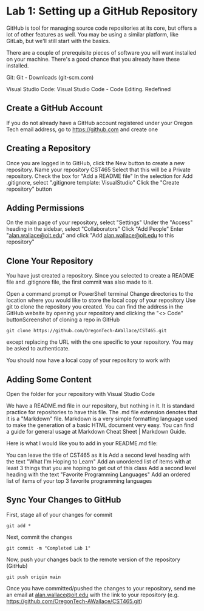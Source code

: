 # Lab 1: Setting up a GitHub Repository
GitHub is tool for managing source code repositories at its core, but offers a lot of other features as well.  You may be using a similar platform, like GitLab, but we'll still start with the basics.

There are a couple of prerequisite pieces of software you will want installed on your machine.  There's a good chance that you already have these  installed.

Git:  Git - Downloads (git-scm.com)

Visual Studio Code: Visual Studio Code - Code Editing. Redefined

## Create a GitHub Account

If you do not already have a GitHub account registered under your Oregon Tech email address, go to https://github.com and create one 

## Creating a Repository

Once you are logged in to GitHub, click the New button to create a new repository. 
Name your repository CST465
Select that this will be a Private repository. 
Check the box for "Add a README file"
In the selection for Add .gitignore, select ".gitignore template: VisualStudio"
Click the "Create repository" button
## Adding Permissions 

On the main page of your repository, select "Settings"
Under the "Access" heading in the sidebar, select "Collaborators"
Click "Add People"
Enter "alan.wallace@oit.edu" and click "Add alan.wallace@oit.edu to this repository"
## Clone Your Repository

You have just created a repository.  Since you selected to create a README file and .gitignore file, the first commit was also made to it.

Open a command prompt or PowerShell terminal
Change directories to the location where you would like to store the local copy of your repository
Use git to clone the repository you created.  You can find the address in the GitHub website by opening your repository and clicking the "<> Code" buttonScreenshot of cloning a repo in GitHub
 
```
git clone https://github.com/OregonTech-AWallace/CST465.git
```
except replacing the URL with the one specific to your repository. You may be asked to authenticate.

You should now have a local copy of your repository to work with

## Adding Some Content

Open the folder for your repository with Visual Studio Code

We have a README.md file in our repository, but nothing in it.  It is standard practice for repositories to have this file. The .md file extension denotes that it is a "Markdown" file.  Markdown is a very simple formatting language used to make the generation of a basic HTML document very easy.  You can find a guide for general usage at Markdown Cheat Sheet | Markdown Guide.  

Here is what I would like you to add in your README.md file:

You can leave the title of CST465 as it is
Add a second level heading with the text "What I'm Hoping to Learn"
Add an unordered list of items with at least 3 things that you are hoping to get out of this class
Add a second level heading with the text "Favorite Programming Languages"
Add an ordered list of items of your top 3 favorite programming languages
## Sync Your Changes to GitHub

First, stage all of your changes for commit
```
git add *
```
Next, commit the changes
```
git commit -m "Completed Lab 1"
```
Now, push your changes back to the remote version of the repository (GitHub)
```
git push origin main
```
Once you have committed/pushed the changes to your repository, send me an email at alan.wallace@oit.edu with the link to your repository (e.g. https://github.com/OregonTech-AWallace/CST465.git)